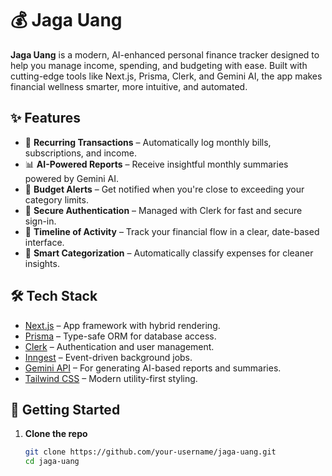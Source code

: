 # 💰 Jaga Uang

**Jaga Uang** is a modern, AI-enhanced personal finance tracker designed to help you manage income, spending, and budgeting with ease. Built with cutting-edge tools like Next.js, Prisma, Clerk, and Gemini AI, the app makes financial wellness smarter, more intuitive, and automated.

## ✨ Features

- 🔁 **Recurring Transactions** – Automatically log monthly bills, subscriptions, and income.
- 📊 **AI-Powered Reports** – Receive insightful monthly summaries powered by Gemini AI.
- 🚨 **Budget Alerts** – Get notified when you're close to exceeding your category limits.
- 🔐 **Secure Authentication** – Managed with Clerk for fast and secure sign-in.
- 📅 **Timeline of Activity** – Track your financial flow in a clear, date-based interface.
- 🧠 **Smart Categorization** – Automatically classify expenses for cleaner insights.

## 🛠️ Tech Stack

- [Next.js](https://nextjs.org/) – App framework with hybrid rendering.
- [Prisma](https://www.prisma.io/) – Type-safe ORM for database access.
- [Clerk](https://clerk.dev/) – Authentication and user management.
- [Inngest](https://www.inngest.com/) – Event-driven background jobs.
- [Gemini API](https://deepmind.google/technologies/gemini/) – For generating AI-based reports and summaries.
- [Tailwind CSS](https://tailwindcss.com/) – Modern utility-first styling.

## 🚀 Getting Started

1. **Clone the repo**
   ```bash
   git clone https://github.com/your-username/jaga-uang.git
   cd jaga-uang
